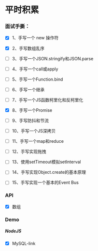 # 平时积累

### 面试手撕：

- [x] 1、手写一个 new 操作符
- [x] 2、手写数组乱序 
- [ ] 3、手写一个JSON.stringify和JSON.parse
- [ ] 4、手写一个call或apply
- [ ] 5、手写一个Function.bind
- [ ] 6、手写一个继承
- [ ] 7、手写一个JS函数柯里化和反柯里化
- [x] 8、手写一个Promise
- [ ] 9、手写防抖和节流
- [ ] 10、手写一个JS深拷贝
- [ ] 11、手写一个map和reduce
- [ ] 12、手写实现拖拽
- [ ] 13、使用setTimeout模拟setInterval
- [ ] 14、手写实现Object.create的基本原理
- [ ] 15、手写实现一个基本的Event Bus



### API

- [x] 数组



### Demo

##### NodeJS

- [x] MySQL-link

